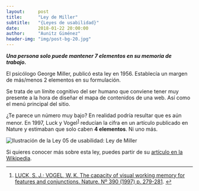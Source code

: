 ```yaml
---
layout:     post
title:      "Ley de Miller"
subtitle:   "{Leyes de usabilidad}"
date:       2018-01-22 20:00:00
author:     "Aunitz Giménez"
header-img: "img/post-bg-20.jpg"
---
```


<p><em><strong>Una persona solo puede mantener 7 elementos en su memoria de trabajo.</strong></em></p>

<p>El psicólogo George Miller, publicó esta ley en 1956. Establecía un margen de más/menos 2 elementos en su formulación.</p>

<p>Se trata de un límite cognitivo del ser humano que conviene tener muy presente a la hora de diseñar el mapa de contenidos de una web. Así como el menú principal del sitio.</p>

<p>¿Te parece un número muy bajo? En realidad podría resultar que es aún menor. En 1997, Luck y Vogel<sup id="fnref:fn-f1"><a href="#fn:fn-f1" class="footnote">1</a></sup> reducían la cifra en un artículo publicado en Nature y estimaban que solo caben <strong>4 elementos</strong>. Ni uno más.</p>

<p><img src="{{ site.baseurl }}/img/ley-05-ley-de-miller.png" alt="Ilustración de la Ley 05 de usabilidad: Ley de Miller"></p>

<p>Si quieres conocer más sobre esta ley, puedes partir de su <a href="https://en.wikipedia.org/wiki/The_Magical_Number_Seven,_Plus_or_Minus_Two" target="_blank">artículo en la Wikipedia</a>.</p>

<hr>

<div class="footnotes">
  <ol>
    <li id="fn:fn-f1">
      <a href="https://www.ncbi.nlm.nih.gov/pubmed/9384378" target="_blank">LUCK, S. J.; VOGEL, W. K. The capacity of visual working memory for features and conjunctions. Nature. Nº 390 (1997) p. 279-281</a>.&nbsp;<a href="#fnref:fn-f1" class="reversefootnote">&#8617;</a>
    </li>
  </ol>
</div>